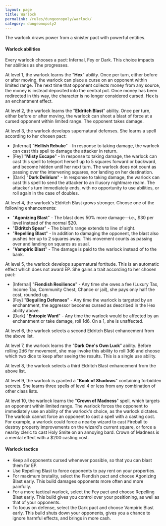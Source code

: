 ```yaml
---
layout: page
title: Warlock
permalink: /rules/dungeonopoly/warlock/
category: dungeonopoly2
---
```

The warlock draws power from a sinister pact with powerful entities.

#### Warlock abilities

Every warlock chooses a pact: Infernal, Fey or Dark. This choice impacts her abilities as she progresses.

At level 1, the warlock learns the "**Hex**" ability. Once per turn, either before or after moving, the warlock can place a curse on an opponent within limited range. The next time that opponent collects money from any source, the money is instead deposited into the central pot. Once money has been redirected in this way, the character is no longer considered cursed. Hex is an enchantment effect.

At level 2, the warlock learns the "**Eldritch Blast**" ability. Once per turn, either before or after moving, the warlock can shoot a blast of force at a cursed opponent within limited range. The opponent takes damage.

At level 3, the warlock develops supernatural defenses. She learns a spell according to her chosen pact:

*   [Infernal] "**Hellish Rebuke**" - In response to taking damage, the warlock can cast this spell to damage the attacker in return.
*   [Fey] "**Misty Escape**" - In response to taking damage, the warlock can cast this spell to teleport herself up to 5 squares forward or backward, and become hidden until her next turn. The warlock does not count as passing over the intervening squares, nor landing on her destination.
*   [Dark] "**Dark Delirium**" - In response to taking damage, the warlock can cast this spell to send the attacker to an illusory nightmare realm. The attacker's turn immediately ends, with no opportunity to use abilities, or roll again in the case of doubles.

At level 4, the warlock's Eldritch Blast grows stronger. Choose one of the following enhancements:

*   "**Agonizing Blast**" - The blast does 50% more damage—i.e., $30 per level instead of the normal $20.
*   "**Eldritch Spear**" - The blast's range extends to line of sight.
*   "**Repelling Blast**" - In addition to damaging the opponent, the blast also pushes her up to 2 squares away. This movement counts as passing over and landing on squares as usual.
*   "**Vampiric Blast**" - The damage is paid to the warlock instead of to the bank.

At level 5, the warlock develops supernatural fortitude. This is an automatic effect which does not award EP. She gains a trait according to her chosen pact:

*   [Infernal] "**Fiendish Resilience**" - Any time she owes a fee (Luxury Tax, Income Tax, Community Chest, Chance or jail), she pays only half the cost, rounded up.
*   [Fey] "**Beguiling Defenses**" - Any time the warlock is targeted by an enchantment, the aggressor becomes cursed as described in the Hex ability above.
*   [Dark] "**Entropic Ward**" - Any time the warlock would be affected by an enchantment or take damage, roll 1d6. On a 1, she is unaffected.

At level 6, the warlock selects a second Eldritch Blast enhancement from the above list.

At level 7, the warlock learns the "**Dark One's Own Luck**" ability. Before rolling 2d6 for movement, she may invoke this ability to roll 3d6 and choose which two dice to keep after seeing the results. This is a single use ability.

At level 8, the warlock selects a third Eldritch Blast enhancement from the above list.

At level 9, the warlock is granted a "**Book of Shadows**" containing forbidden secrets. She learns three spells of level 4 or less from any combination of other class lists.

At level 10, the warlock learns the "**Crown of Madness**" spell, which targets an opponent within limited range. The warlock forces the opponent to immediately use an ability of the warlock's choice, as the warlock dictates. The warlock cannot force an opponent to cast a spell with a casting cost. For example, a warlock could force a nearby wizard to cast Fireball to destroy property improvements on the wizard's current square, or force a nearby cleric to cast Holy Smite on an annoying bard. Crown of Madness is a mental effect with a $200 casting cost.

#### Warlock tactics

*   Keep all opponents cursed whenever possible, so that you can blast them for EP.
*   Use Repelling Blast to force opponents to pay rent on your properties.
*   For maximum brutality, select the Fiendish pact and choose Agonizing Blast early. This build damages opponents more often and more painfully.
*   For a more tactical warlock, select the Fey pact and choose Repelling Blast early. This build gives you control over your positioning, as well as that of your opponents.
*   To focus on defense, select the Dark pact and choose Vampiric Blast early. This build shuts down your opponents, gives you a chance to ignore harmful effects, and brings in more cash.
